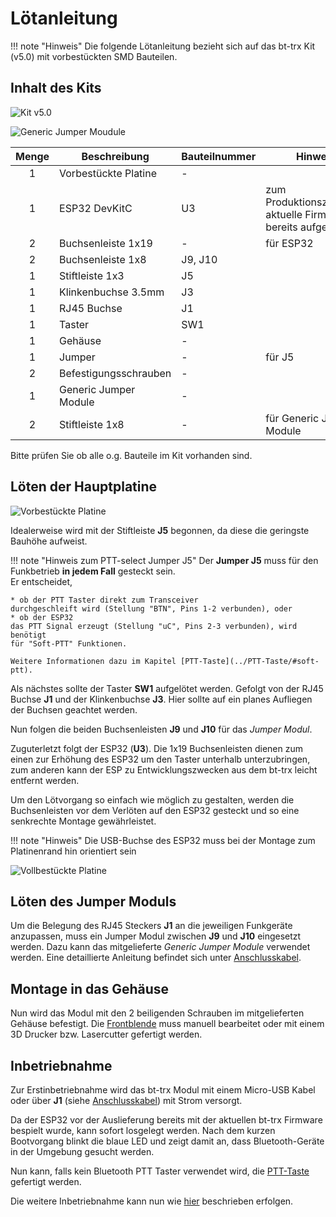 # Lötanleitung

!!! note "Hinweis"
    Die folgende Lötanleitung bezieht sich auf das bt-trx Kit (v5.0) mit vorbestückten SMD Bauteilen.

## Inhalt des Kits

![Kit v5.0](bt-trx_kit_1024.jpg)

![Generic Jumper Moudule](bt-trx_jumper-module_1024.jpg)

| Menge | Beschreibung          | Bauteilnummer | Hinweis       |
|:-----:|-----------------------|---------------|---------------|
| 1     | Vorbestückte Platine  | -             |               |
| 1     | ESP32 DevKitC         | U3            | zum Produktionszeitpunkt aktuelle Firmware ist bereits aufgespielt |
| 2     | Buchsenleiste 1x19    | -             | für ESP32     |
| 2     | Buchsenleiste 1x8     | J9, J10       |               |
| 1     | Stiftleiste 1x3       | J5            |               |
| 1     | Klinkenbuchse 3.5mm   | J3            |               |
| 1     | RJ45 Buchse           | J1            |               |
| 1     | Taster                | SW1           |               |
| 1     | Gehäuse               | -             |               |
| 1     | Jumper                | -             | für J5        |
| 2     | Befestigungsschrauben | -             |               |
| 1     | Generic Jumper Module | -             |               |
| 2     | Stiftleiste 1x8       | -             | für Generic Jumper Module |

Bitte prüfen Sie ob alle o.g. Bauteile im Kit vorhanden sind.

## Löten der Hauptplatine

![Vorbestückte Platine](bt-trx_board_1024.jpg)

Idealerweise wird mit der Stiftleiste **J5** begonnen, da diese die geringste Bauhöhe aufweist.

!!! note "Hinweis zum PTT-select Jumper J5"
    Der **Jumper J5** muss für den Funkbetrieb **in jedem Fall** gesteckt sein.  
    Er entscheidet,

    * ob der PTT Taster direkt zum Transceiver
    durchgeschleift wird (Stellung "BTN", Pins 1-2 verbunden), oder
    * ob der ESP32
    das PTT Signal erzeugt (Stellung "uC", Pins 2-3 verbunden), wird benötigt
    für "Soft-PTT" Funktionen.

    Weitere Informationen dazu im Kapitel [PTT-Taste](../PTT-Taste/#soft-ptt).

Als nächstes sollte der Taster **SW1** aufgelötet werden. Gefolgt von der RJ45 Buchse **J1** und der Klinkenbuchse **J3**. Hier sollte auf ein planes Aufliegen der Buchsen geachtet werden.

Nun folgen die beiden Buchsenleisten **J9** und **J10** für das *Jumper Modul*.

Zuguterletzt folgt der ESP32 (**U3**). Die 1x19 Buchsenleisten dienen zum einen zur Erhöhung des ESP32 um den Taster unterhalb unterzubringen, zum anderen kann der ESP zu Entwicklungszwecken aus dem bt-trx leicht entfernt werden.

Um den Lötvorgang so einfach wie möglich zu gestalten, werden die Buchsenleisten vor dem Verlöten auf den ESP32 gesteckt und so eine senkrechte Montage gewährleistet.

!!! note "Hinweis"
    Die USB-Buchse des ESP32 muss bei der Montage zum Platinenrand hin orientiert sein

![Vollbestückte Platine](bt-trx_assembled_1024.jpg)

## Löten des Jumper Moduls

Um die Belegung des RJ45 Steckers **J1** an die jeweiligen Funkgeräte anzupassen, muss ein Jumper Modul zwischen **J9** und **J10** eingesetzt werden.
Dazu kann das mitgelieferte *Generic Jumper Module* verwendet werden. Eine detaillierte Anleitung befindet sich unter [Anschlusskabel](../Anschlusskabel).

## Montage in das Gehäuse

Nun wird das Modul mit den 2 beiligenden Schrauben im mitgelieferten Gehäuse
befestigt. Die [Frontblende](../Frontblende) muss manuell bearbeitet oder mit einem
3D Drucker bzw. Lasercutter gefertigt werden.

## Inbetriebnahme

Zur Erstinbetriebnahme wird das bt-trx Modul mit einem Micro-USB Kabel oder
über **J1** (siehe [Anschlusskabel](../Anschlusskabel)) mit Strom versorgt.

Da der ESP32 vor der Auslieferung bereits mit der aktuellen bt-trx Firmware
bespielt wurde, kann sofort losgelegt werden.
Nach dem kurzen Bootvorgang blinkt die blaue LED und zeigt damit an, dass
Bluetooth-Geräte in der Umgebung gesucht werden.

Nun kann, falls kein Bluetooth PTT Taster verwendet wird, die [PTT-Taste](../PTT-Taste) 
gefertigt werden.

Die weitere Inbetriebnahme kann nun wie [hier](../../30_Bedienung/Anschluss)
beschrieben erfolgen.
